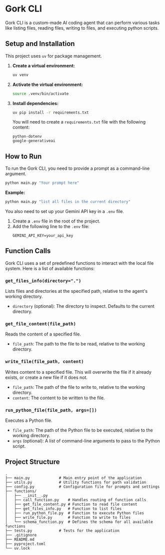 
# Gork CLI

Gork CLI is a custom-made AI coding agent that can perform various tasks like listing files, reading files, writing to files, and executing python scripts.

## Setup and Installation

This project uses `uv` for package management.

1.  **Create a virtual environment:**
    ```bash
    uv venv
    ```

2.  **Activate the virtual environment:**
    ```bash
    source .venv/bin/activate
    ```

3.  **Install dependencies:**
    ```bash
    uv pip install -r requirements.txt
    ```

    You will need to create a `requirements.txt` file with the following content:
    ```
    python-dotenv
    google-generativeai
    ```

## How to Run

To run the Gork CLI, you need to provide a prompt as a command-line argument.

```bash
python main.py "Your prompt here"
```

**Example:**
```bash
python main.py "list all files in the current directory"
```

You also need to set up your Gemini API key in a `.env` file.

1. Create a `.env` file in the root of the project.
2. Add the following line to the `.env` file:
   ```
   GEMINI_API_KEY=your_api_key
   ```

## Function Calls

Gork CLI uses a set of predefined functions to interact with the local file system. Here is a list of available functions:

### `get_files_info(directory=".")`

Lists files and directories at the specified path, relative to the agent's working directory.

-   `directory` (optional): The directory to inspect. Defaults to the current directory.

### `get_file_content(file_path)`

Reads the content of a specified file.

-   `file_path`: The path to the file to be read, relative to the working directory.

### `write_file(file_path, content)`

Writes content to a specified file. This will overwrite the file if it already exists, or create a new file if it does not.

-   `file_path`: The path of the file to write to, relative to the working directory.
-   `content`: The content to be written to the file.

### `run_python_file(file_path, args=[])`

Executes a Python file.

-   `file_path`: The path of the Python file to be executed, relative to the working directory.
-   `args` (optional): A list of command-line arguments to pass to the Python script.

## Project Structure
```
.
├── main.py             # Main entry point of the application
├── utils.py            # Utility functions for path validation
├── config.py           # Configuration file for prompts and settings
├── functions/
│   ├── __init__.py
│   ├── call_function.py    # Handles routing of function calls
│   ├── get_file_content.py # Function to read file content
│   ├── get_files_info.py   # Function to list files
│   ├── run_python_file.py  # Function to execute Python files
│   ├── write_file.py       # Function to write to files
│   └── schema_function.py  # Defines the schema for all available functions
├── tests.py            # Tests for the application
├── .gitignore
├── README.md
├── pyproject.toml
└── uv.lock
```
